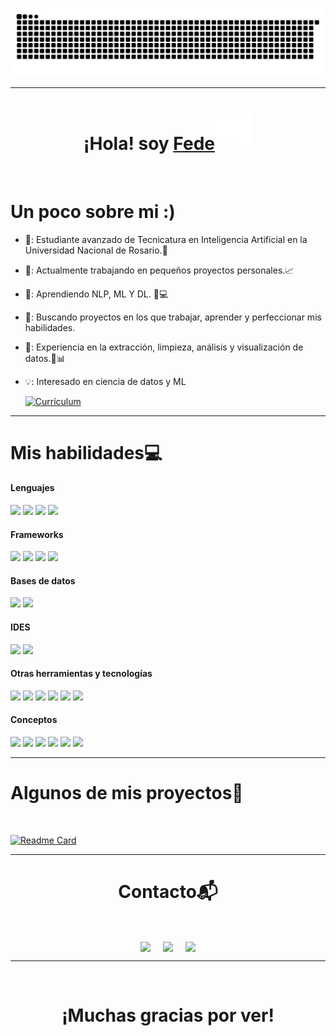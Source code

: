 <p align="center">

<p align = "center">
	<img src = "https://github.com/7oSkaaa/7oSkaaa/blob/output/github-contribution-grid-snake.svg?" alt = "Snake Game"/>
</p>


</p>
<hr>
<h1 align="center"> ¡Hola! soy <a href="https://github.com/FedeBarbarroja">Fede<a><img src="https://github.com/Kathryn-Jie/Kathryn-Jie/blob/main/wave.gif" width="60px"/></h1>
<Br>
<h1>Un poco sobre mi :)</h1>

- 🏫: Estudiante avanzado de Tecnicatura en Inteligencia Artificial en la Universidad Nacional de Rosario.🤖
- 🔭: Actualmente trabajando en pequeños proyectos personales.📈 
- 🌱: Aprendiendo NLP, ML Y DL. 🧠💻
- 🤔: Buscando proyectos en los que trabajar, aprender y perfeccionar mis habilidades.
- 💬: Experiencia en la extracción, limpieza, análisis y visualización de datos.🔎📊
- 💡: Interesado en ciencia de datos y ML

   [![Currículum](https://img.shields.io/badge/Currículum-0078D4?style=for-the-badge&logo=readme&logoColor=white)](https://github.com/FedeBarbarroja/CV)
  
<hr>

<h1>Mis habilidades💻</h1>

<h4> Lenguajes </h4>
<span> 
  <img src="https://img.shields.io/badge/Python-14354C?style=for-the-badge&logo=python&logoColor=white">
  <img src="https://img.shields.io/badge/R-276DC3?style=for-the-badge&logo=r&logoColor=white">
  <img src="https://img.shields.io/badge/SQL-fcbf49?style=for-the-badge&logo=sqlite&logoColor=white">
  <img src="https://img.shields.io/badge/Bash-4EAA25?style=for-the-badge&logo=gnu-bash&logoColor=white">
</span>

<h4> Frameworks </h4>
<span>
  <img src="https://img.shields.io/badge/Pandas-150458?style=for-the-badge&logo=pandas&logoColor=white">
  <img src="https://img.shields.io/badge/NumPy-013243?style=for-the-badge&logo=numpy&logoColor=white">
  <img src="https://img.shields.io/badge/Matplotlib-11557C?style=for-the-badge&logo=matplotlib&logoColor=white">
  <img src="https://img.shields.io/badge/Seaborn-219ebc?style=for-the-badge&logo=seaborn&logoColor=white">
</span>

<h4> Bases de datos </h4>
<span>
  <img src="https://img.shields.io/badge/SQL%20Server-CC2927?style=for-the-badge&logo=microsoftsqlserver&logoColor=white">
  <img src="https://img.shields.io/badge/MySQL-00000F?style=for-the-badge&logo=mysql&logoColor=white">
</span>

<h4> IDES </h4>
<span>
<img src="https://img.shields.io/badge/Visual_Studio_Code-0078D4?style=for-the-badge&logo=visual%20studio%20code&logoColor=white">
<img src="https://img.shields.io/badge/Jupyter-F37626?style=for-the-badge&logo=jupyter&logoColor=white">

<h4> Otras herramientas y tecnologías </h4>
<span>
  <img src="https://img.shields.io/badge/Git-F05032?style=for-the-badge&logo=git&logoColor=white">
  <img src="https://img.shields.io/badge/Power%20BI-F2C811?style=for-the-badge&logo=powerbi&logoColor=black">
  <img src="https://img.shields.io/badge/Microsoft_Office-008000?style=for-the-badge&logo=microsoftoffice&logoColor=white">
  <img src="https://img.shields.io/badge/Linux-FCC624?style=for-the-badge&logo=linux&logoColor=black">
  <img src="https://img.shields.io/badge/Docker-2496ED?style=for-the-badge&logo=docker&logoColor=white">
  <img src="https://img.shields.io/badge/Visual%20Studio-5C2D91?style=for-the-badge&logo=visualstudio&logoColor=white">
  
</span>

<h4> Conceptos </h4>
<span>
  <img src="https://img.shields.io/badge/Análisis_de_Datos-4CAF50?style=for-the-badge&logo=data%20analysis&logoColor=white">
  <img src="https://img.shields.io/badge/Limpieza_de_Datos-FF5722?style=for-the-badge&logo=cleaning&logoColor=white">
  <img src="https://img.shields.io/badge/Machine_Learning-2196F3?style=for-the-badge&logo=machinelearning&logoColor=white">
  <img src="https://img.shields.io/badge/Modelado_Estadístico-9C27B0?style=for-the-badge&logo=statistics&logoColor=white">
  <img src="https://img.shields.io/badge/Exploración_de_Datos-FFC107?style=for-the-badge&logo=dataexploration&logoColor=white">
  <img src="https://img.shields.io/badge/Data%20Warehouse-003B5C?style=for-the-badge&logo=databricks&logoColor=white">
  
</span>

<hr>

<h1>Algunos de mis proyectos🎨</h1>

<Br>

[![Readme Card](https://github-readme-stats.vercel.app/api/pin/?username=FedeBarbarroja&repo=EPH_Income_Analysis_R&show_owner=true)](https://github.com/FedeBarbarroja/EPH_Income_Analysis_R)

<hr>

<h1 align="center">Contacto📬</h1>
<Br>
<p align="center">
<a href="https://www.linkedin.com/in/fedebarbarroja/" target="blank"><img align="center" src="https://img.shields.io/badge/Linkedin-0077B5?style=for-the-badge&logo=linkedin&logoColor=white" /></a> &nbsp;&nbsp;&nbsp;  <a href="mailto:federicobarbarroja05@gmail.com" target="_blank"><img align="center" src="https://img.shields.io/badge/Gmail-D14836?style=for-the-badge&logo=gmail&logoColor=white" /></a>    &nbsp;&nbsp;&nbsp;       <a href="https://github.com/FedeBarbarroja" target="blank"><img align="center" src="https://img.shields.io/badge/Github-100000?style=for-the-badge&logo=github&logoColor=white" /></a>
</p>
  
<hr>

<Br>

<h1 align="center">¡Muchas gracias por ver! </h1>

<Br>
